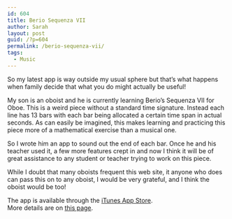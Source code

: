 ```yaml
---
id: 604
title: Berio Sequenza VII
author: Sarah
layout: post
guid: /?p=604
permalink: /berio-sequenza-vii/
tags:
  - Music
---
```

So my latest app is way outside my usual sphere but that&#8217;s what happens when family decide that what you do might actually be useful!

My son is an oboist and he is currently learning Berio&#8217;s Sequenza VII for Oboe. This is a weird piece without a standard time signature. Instead each line has 13 bars with each bar being allocated a certain time span in actual seconds. As can easily be imagined, this makes learning and practicing this piece more of a mathematical exercise than a musical one.

So I wrote him an app to sound out the end of each bar. Once he and his teacher used it, a few more features crept in and now I think it will be of great assistance to any student or teacher trying to work on this piece.

While I doubt that many oboists frequent this web site, it anyone who does can pass this on to any oboist, I would be very grateful, and I think the oboist would be too!

The app is available through the <a href="https://itunes.apple.com/us/app/sequenza-vii/id730234638?mt=8&#038;uo=4" target="_blank">iTunes App Store</a>.  
More details are on [this page][1].

 [1]: /berio/ "Berio’s Sequenza VII"